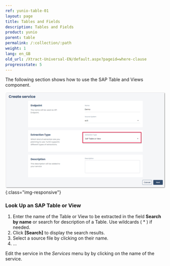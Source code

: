 ```yaml
---
ref: yunio-table-01
layout: page
title: Tables and Fields
description: Tables and Fields
product: yunio
parent: table
permalink: /:collection/:path
weight: 1
lang: en_GB
old_url: /Xtract-Universal-EN/default.aspx?pageid=where-clause
progressstate: 5
---
```


The following section shows how to use the SAP Table and Views component.

![SAP-Table-or-Views](/img/content/yunio/sap-table-or-view.png){:class="img-responsive"}

### Look Up an SAP Table or View

1. Enter the name of the Table or View to be extracted in the field **Search by name** or search for description of a Table. Use wildcards ( * ) if needed.
2. Click **[Search]** to display the search results.
3. Select a source file by clicking on their name.
4. ...

Edit the service in the *Services* menu by by clicking on the name of the service.